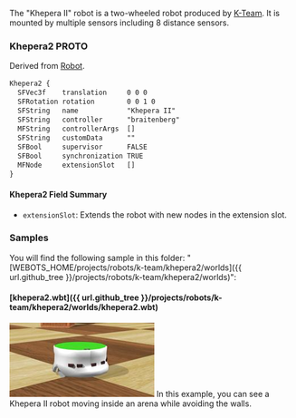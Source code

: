 The "Khepera II" robot is a two-wheeled robot produced by [K-Team](https://www.k-team.com/mobile-robotics-products/old-products/khepera-ii).
It is mounted by multiple sensors including 8 distance sensors.

### Khepera2 PROTO

Derived from [Robot](https://cyberbotics.com/doc/reference/robot).

```
Khepera2 {
  SFVec3f    translation     0 0 0
  SFRotation rotation        0 0 1 0
  SFString   name            "Khepera II"
  SFString   controller      "braitenberg"
  MFString   controllerArgs  []
  SFString   customData      ""
  SFBool     supervisor      FALSE
  SFBool     synchronization TRUE
  MFNode     extensionSlot   []
}
```

#### Khepera2 Field Summary

- `extensionSlot`: Extends the robot with new nodes in the extension slot.

### Samples

You will find the following sample in this folder: "[WEBOTS\_HOME/projects/robots/k-team/khepera2/worlds]({{ url.github_tree }}/projects/robots/k-team/khepera2/worlds)":

#### [khepera2.wbt]({{ url.github_tree }}/projects/robots/k-team/khepera2/worlds/khepera2.wbt)

![khepera2.wbt.png](images/khepera2/khepera2.wbt.thumbnail.jpg) In this example, you can see a Khepera II robot moving inside an arena while avoiding the walls.
